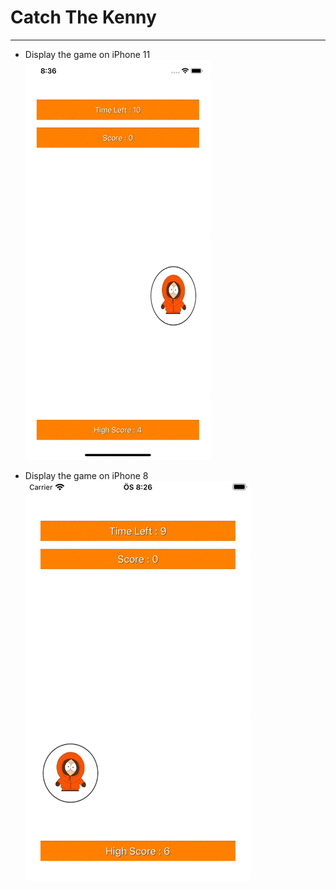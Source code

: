 # Catch The Kenny 
---

* Display the game on iPhone 11 
![](https://github.com/hasanuysaal/CatchTheKenny/blob/main/Gifs/iPhone11.gif)

* Display the game on iPhone 8
![](https://github.com/hasanuysaal/CatchTheKenny/blob/main/Gifs/iPhone8.gif)